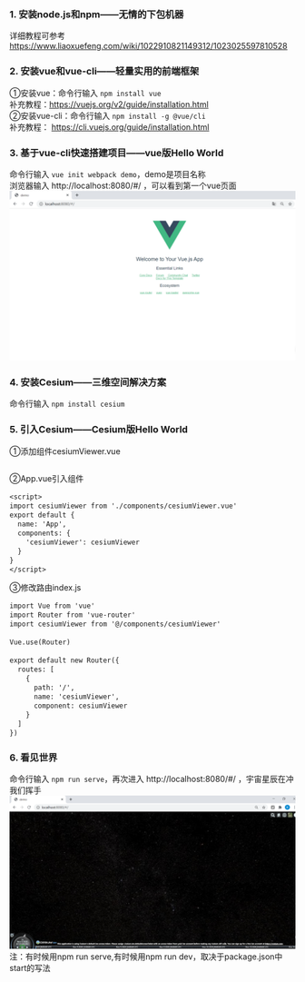 
### 1. 安装node.js和npm——无情的下包机器  
详细教程可参考 https://www.liaoxuefeng.com/wiki/1022910821149312/1023025597810528  
### 2. 安装vue和vue-cli——轻量实用的前端框架 
①安装vue：命令行输入 `npm install vue`  
补充教程：https://vuejs.org/v2/guide/installation.html  
②安装vue-cli：命令行输入 `npm install -g @vue/cli`  
补充教程： https://cli.vuejs.org/guide/installation.html
### 3. 基于vue-cli快速搭建项目——vue版Hello World
命令行输入 `vue init webpack demo`，demo是项目名称  
浏览器输入 http://localhost:8080/#/ ，可以看到第一个vue页面  
![vue页面](assets/vue-helloworld.png)
### 4. 安装Cesium——三维空间解决方案  
命令行输入 `npm install cesium` 
### 5. 引入Cesium——Cesium版Hello World  
①添加组件cesiumViewer.vue   
```
```
②App.vue引入组件  
```
<script>
import cesiumViewer from './components/cesiumViewer.vue'
export default {
  name: 'App',
  components: {
    'cesiumViewer': cesiumViewer
  }
}
</script>
```
③修改路由index.js  
```
import Vue from 'vue'
import Router from 'vue-router'
import cesiumViewer from '@/components/cesiumViewer'

Vue.use(Router)

export default new Router({
  routes: [
    {
      path: '/',
      name: 'cesiumViewer',
      component: cesiumViewer
    }
  ]
})
```
### 6. 看见世界  
命令行输入 `npm run serve`，再次进入 http://localhost:8080/#/ ，宇宙星辰在冲我们挥手  
![cesium首页](assets/cesium-helloworld.png)
注：有时候用npm run serve,有时候用npm run dev，取决于package.json中start的写法
